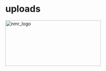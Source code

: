 # uploads

<img width="298" height="143" alt="nmr_logo" src="https://github.com/user-attachments/assets/e1be4dc1-0873-425a-80b8-02d668b52ad5" />
